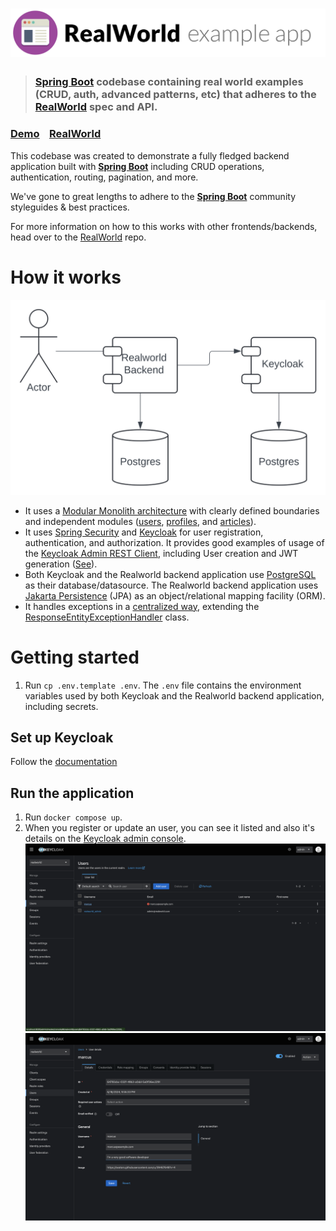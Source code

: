 # ![RealWorld Example App](logo.png)

> ### [Spring Boot](https://spring.io/projects/spring-boot) codebase containing real world examples (CRUD, auth, advanced patterns, etc) that adheres to the [RealWorld](https://github.com/gothinkster/realworld) spec and API.

### [Demo](https://demo.realworld.io/)&nbsp;&nbsp;&nbsp;&nbsp;[RealWorld](https://github.com/gothinkster/realworld)

This codebase was created to demonstrate a fully fledged backend application built with **[Spring Boot](https://spring.io/projects/spring-boot)** including CRUD operations, authentication, routing, pagination, and more.

We've gone to great lengths to adhere to the **[Spring Boot](https://spring.io/projects/spring-boot)** community styleguides & best practices.

For more information on how to this works with other frontends/backends, head over to the [RealWorld](https://github.com/gothinkster/realworld) repo.

# How it works

![System Diagram](1-system-diagram.svg)

- It uses a [Modular Monolith architecture](https://www.milanjovanovic.tech/blog/what-is-a-modular-monolith) with clearly defined boundaries and independent modules ([users](src/main/java/com/marcusmonteirodesouza/realworld/api/users), [profiles](src/main/java/com/marcusmonteirodesouza/realworld/api/profiles), and [articles](src/main/java/com/marcusmonteirodesouza/realworld/api/articles)).
- It uses [Spring Security](https://spring.io/projects/spring-security) and [Keycloak](https://www.keycloak.org/) for user registration, authentication, and authorization. It provides good examples of usage of the [Keycloak Admin REST Client](https://mvnrepository.com/artifact/org.keycloak/keycloak-admin-client), including User creation and JWT generation ([See](src/main/java/com/marcusmonteirodesouza/realworld/api/users/services/users/UsersService.java)).
- Both Keycloak and the Realworld backend application use [PostgreSQL](https://www.postgresql.org/) as their database/datasource. The Realworld backend application uses [Jakarta Persistence](https://jakarta.ee/learn/docs/jakartaee-tutorial/current/persist/persistence-intro/persistence-intro.html) (JPA) as an object/relational mapping facility (ORM).
- It handles exceptions in a [centralized way](src/main/java/com/marcusmonteirodesouza/realworld/api/exceptionhandlers/RestResponseEntityExceptionHandler.java), extending the [ResponseEntityExceptionHandler](https://docs.spring.io/spring-framework/docs/current/javadoc-api/org/springframework/web/servlet/mvc/method/annotation/ResponseEntityExceptionHandler.html) class.

# Getting started

1. Run `cp .env.template .env`. The `.env` file contains the environment variables used by both Keycloak and the Realworld backend application, including secrets.

## Set up Keycloak

Follow the [documentation](docs/set-up-keycloak)

## Run the application

1. Run `docker compose up`.
1. When you register or update an user, you can see it listed and also it's details on the [Keycloak admin console](http://localhost:8081).
   ![Registered User in Keycloak](./2-registered-user-in-keycloak.png)
   ![Registered User in Keycloak - Attributes](./3-registered-user-in-keycloak-attributes.png)
